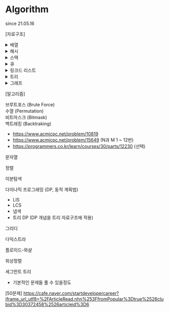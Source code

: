 # Algorithm
since 21.05.16

[자료구조]

<details>
<summary>배열</summary>
<div markdown="1">
- https://leetcode.com/problems/container-with-most-water/ </br>
- https://leetcode.com/problems/search-insert-position/ </br>
- https://leetcode.com/problems/maximum-subarray/ </br>
- https://leetcode.com/problems/combination-sum/
</div>
</details>

<details>
<summary>해시</summary>
<div markdown="1">
- https://programmers.co.kr/learn/courses/30/parts/12077 </br>
- https://programmers.co.kr/learn/courses/30/lessons/42576 </br>
- https://programmers.co.kr/learn/courses/30/lessons/42577 </br>
- https://programmers.co.kr/learn/courses/30/lessons/42578 </br>
- https://programmers.co.kr/learn/courses/30/lessons/42579
</div>
</details>

<details>
<summary>스택</summary>
<div markdown="1">
- https://leetcode.com/problems/make-the-string-great/ </br>
- https://leetcode.com/problems/valid-parentheses/ </br>
- https://leetcode.com/problems/next-greater-element-ii/ </br>
- https://leetcode.com/problems/next-greater-island-in-linked-list/
</div>
</details>

<details>
<summary>큐</summary>
<div markdown="1">
- https://leetcode.com/problems/task-scheduler/ </br>
- https://leetcode.com/problems/design-circular-queue/ </br>
- https://leetcode.com/problems/binary-tree-right-side-view/ </br>
- https://www.hackerrank.com/challenges/castle-on-the-grid/problem?h_l=interview&playlist_slugs%5B%5D%5B%5D=interview-preparation-kit&playlist_slugs%5B%5D%5B%5D=stacks-queues </br>
- https://www.hackerrank.com/challenges/largest-rectangle/problem?h_l=interview&playlist_slugs%5B%5D%5B%5D=interview-preparation-kit&playlist_slugs%5B%5D%5B%5D=stacks-queues
</div>
</details>
  
<details>
<summary>링크드 리스트</summary>
<div markdown="1">
- https://leetcode.com/problems/remove-duplicates-from-sorted-list/ </br>
- https://leetcode.com/problems/remove-duplicates-from-sorted-list-ii/ </br>
- https://leetcode.com/problems/linked-list-cycle/ </br>
- https://leetcode.com/problems/linked-list-cycle-ii/ </br>
- https://leetcode.com/problems/partition-list/ </br>
- https://leetcode.com/problems/reorder-list/
</div>
</details>

<details>
<summary>트리</summary>
<div markdown="1">
- 간단하게 트리 탐색문제가 많다. (트리에서 DFS/BFS) </br>
- 여기서 더 나아가면 DP 적용해야 하는 문제들 (여기까지만 할 줄 알아도 충분) </br>
- Binary Search Tree, Self Balanced Binary Search Tree </br>
- https://leetcode.com/problems/binary-tree-inorder-traversal/ </br>
- https://leetcode.com/problems/deepest-leaves-sum/ </br>
- https://leetcode.com/problems/maximum-depth-of-binary-tree/ </br>
- https://leetcode.com/problems/construct-binary-tree-from-preorder-and-inorder-traversal/ </br>
- https://leetcode.com/problems/validate-binary-search-tree/ </br>
- https://leetcode.com/problems/count-complete-tree-nodes/
</div>
</details>

<details>
<summary>그래프</summary>
<div markdown="1">
(1주) </br>
BFS </br>
- https://www.acmicpc.net/problem/2667 </br>
- https://www.acmicpc.net/problem/2178 </br>
- https://www.acmicpc.net/problem/14502 </br>

DFS
- https://www.acmicpc.net/problem/2667
- https://www.acmicpc.net/problem/2468 </br>

(2주) </br>
BFS
- https://www.acmicpc.net/problem/16236
- https://www.acmicpc.net/problem/2638 </br>

DFS
- https://www.acmicpc.net/problem/1987 </br>

(3주) </br>
BFS
- https://www.acmicpc.net/problem/2146 </br>

DFS
- https://www.acmicpc.net/problem/10026
- https://www.acmicpc.net/problem/16437 </br>
</div>
</details>

[알고리즘]


브루트포스 (Brute Force) </br>
수열 (Permutation) </br>
비트마스크 (Bitmask) </br>
백트래킹 (Backtraking) </br>
- https://www.acmicpc.net/problem/10819
- https://www.acmicpc.net/problem/15649 (N과 M 1 ~ 12번)
- https://programmers.co.kr/learn/courses/30/parts/12230 (선택)

문자열

정렬

이분탐색

다이나믹 프로그래밍 (DP, 동적 계획법)
- LIS
- LCS
- 냅색
- 트리 DP (DP 개념을 트리 자료구조에 적용)

그리디

다익스트라

플로이드-와샬

위상정렬

세그먼트 트리
- 기본적인 문제들 풀 수 있을정도

[50문제]
https://cafe.naver.com/startdevelopercareer?iframe_url_utf8=%2FArticleRead.nhn%253FfromPopular%3Dtrue%2526clubid%3D30372458%2526articleid%3D6
